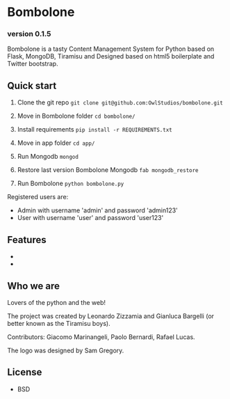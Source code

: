 # Bombolone

### version 0.1.5 ###

Bombolone is a tasty Content Management System for Python based on Flask, MongoDB, 
Tiramisu and Designed based on html5 boilerplate and Twitter bootstrap.

## Quick start

1. Clone the git repo `git clone git@github.com:OwlStudios/bombolone.git`

2. Move in Bombolone folder `cd bombolone/`

3. Install requirements  `pip install -r REQUIREMENTS.txt`

4. Move in app folder `cd app/`

5. Run Mongodb `mongod`

5. Restore last version Bombolone Mongodb `fab mongodb_restore`

6. Run Bombolone `python bombolone.py`

Registered users are:
* Admin with username 'admin' and password 'admin123'
* User with username 'user' and password 'user123'


## Features

* 
* 

## Who we are

Lovers of the python and the web!

The project was created by Leonardo Zizzamia and Gianluca Bargelli (or better known as the Tiramisu boys). 

Contributors: Giacomo Marinangeli, Paolo Bernardi, Rafael Lucas.

The logo was designed by Sam Gregory.

## License

* BSD
